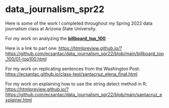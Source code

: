 # data_journalism_spr22
Here is some of the work I completed throughout my Spring 2022 data journalism class at Arizona State University.



For my work on analyzing the **[billboard_top_100](https://htmlpreview.github.io/?https://github.com/ecsantac/data_journalism_spr22/blob/main/billboard_top_100/01-top100.html)**

Here is a link to part one: https://htmlpreview.github.io/?https://github.com/ecsantac/data_journalism_spr22/blob/main/billboard_top_100/01-top100.html

For my work on replicating sentences from the Washington Post: https://ecsantac.github.io/class-test/santacruz_elena_final.html

For my work on explaining how to use the string detect method in R: https://htmlpreview.github.io/?https://github.com/ecsantac/data_journalism_spr22/blob/main/santacruz_explainer.html

